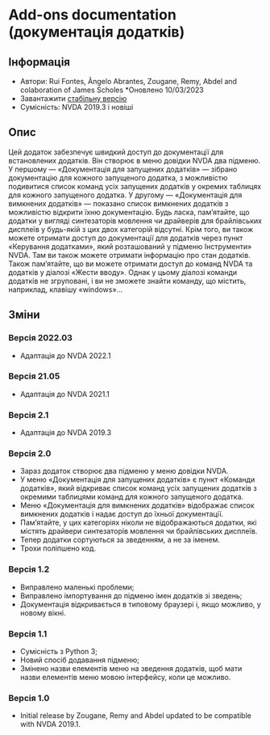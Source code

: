 # Add-ons documentation (документація додатків) #

## Інформація ##
* Автори: Rui Fontes, Ângelo Abrantes, Zougane, Remy, Abdel and colaboration of James Scholes
*Оновлено 10/03/2023
* Завантажити [стабільну версію][1]
* Сумісність: NVDA 2019.3 і новіші


## Опис ##
Цей додаток забезпечує швидкий доступ до документації для встановлених додатків. Він створює в меню довідки NVDA два підменю. У першому — «Документація для запущених додатків» — зібрано документацію для кожного запущеного додатка, з можливістю подивитися список команд усіх запущених додатків у окремих таблицях для кожного запущеного додатка. У другому — «Документація для вимкнених додатків» — показано список вимкнених додатків з можливістю відкрити їхню документацію. Будь ласка, пам’ятайте, що додатки у вигляді синтезаторів мовлення чи драйверів для брайлівських дисплеїв у будь-якій з цих двох категорій відсутні. Крім того, ви також можете отримати доступ до документації для додатків через пункт «Керування додатками», який розташований у підменю Інструменти» NVDA. Там ви також можете отримати інформацію про стан додатків. Також пам’ятайте, що ви можете отримати доступ до команд NVDA та додатків у діалозі «Жести вводу». Однак у цьому діалозі команди додатків не згруповані, і ви не зможете знайти команду, що містить, наприклад, клавішу  «windows»...

## Зміни ##

### Версія 2022.03 ###
* Адаптація до NVDA 2022.1

### Версія 21.05 ###
* Адаптація до NVDA 2021.1

### Версія 2.1 ###
* Адаптація до NVDA 2019.3

### Версія 2.0 ###
* Зараз додаток створює два підменю у меню довідки NVDA.
* У меню «Документація для запущених додатків» є пункт «Команди додатків», який відкриває список команд усіх запущених додатків з окремими таблицями команд для кожного запущеного додатка.
* Меню «Документація для вимкнених додатків» відображає список вимкнених додатків і надає доступ до їхньої документації.
* Пам’ятайте, у цих категоріях ніколи не відображаються додатки, які містять драйвери синтезаторів мовлення чи брайлівських дисплеїв.
* Тепер додатки сортуються за зведенням, а не за іменем.
* Трохи поліпшено код.

### Версія 1.2 ###
* Виправлено маленькі проблеми;
* Виправлено імпортування до підменю імен додатків зі зведень;
* Документація відкривається в типовому браузері і, якщо можливо, у новому вікні.

### Версія 1.1 ###
* Сумісність з Python 3;
* Новий спосіб додавання підменю;
* Змінено назви елементів меню на зведення додатків, щоб мати назви елементів меню мовою інтерфейсу, коли це можливо.

### Версія 1.0 ###
* Initial release by Zougane, Remy and Abdel updated to be compatible with NVDA 2019.1.

[1]: https://github.com/ruifontes/addonsHelp/releases/download/2023.09.21/addonsHelp-2023.09.21.nvda-addon
